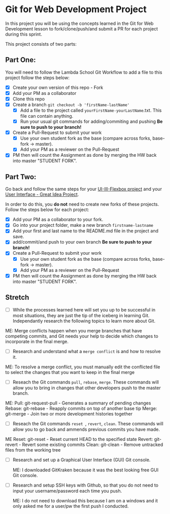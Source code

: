 # Git for Web Development Project
In this project you will be using the concepts learned in the Git for Web Development lesson to fork/clone/push/and submit a PR for each project during this sprint.

This project consists of two parts:

## Part One:
You will need to follow the Lambda School Git Workflow to add a file to this project follow the steps below:

- [X] Create your own version of this repo - Fork
- [X] Add your PM as a collaborator
- [X] Clone this repo
- [X] Create a branch `git checkout -b 'firstName-lastName'`
  - [X] Add a file to the project called `yourFirstName-yourLastName`.txt. This file can contain anything.
  - [X] Run your usual git commands for adding/commiting and pushing **Be sure to push to your branch!**
- [X] Create a Pull-Request to submit your work
  - [X] Use your own student fork as the base (compare across forks, base-fork -> master).
  - [X] Add your PM as a reviewer on the Pull-Request
- [X] PM then will count the Assignment as done by merging the HW back into master "STUDENT FORK".

## Part Two:
Go back and follow the same steps for your [UI-III-Flexbox project](https://github.com/LambdaSchool/UI-III-Flexbox) and your [User Interface - Great Idea Project](https://github.com/LambdaSchool/User-Interface).

In order to do this, you **do not** need to create new forks of these projects. Follow the steps below for each project:

- [X] Add your PM as a collaborator to your fork. 
- [X] Go into your project folder, make a new branch `firstname-lastname`
- [X] Add your first and last name to the README.md file in the project and save.
- [X] add/commit/and push to your own branch  **Be sure to push to your branch!**
- [X] Create a Pull-Request to submit your work
  - [X] Use your own student fork as the base (compare across forks, base-fork -> master).
  - [X] Add your PM as a reviewer on the Pull-Request
- [X] PM then will count the Assignment as done by merging the HW back into master "STUDENT FORK".

## Stretch
- [ ] While the processes learned here will set you up to be successful in most situations, they are just the tip of the iceberg in learning Git. Independantly research the following topics to learn more about Git.

ME: Merge conflicts happen when you merge branches that have competing commits, and Git needs your help to decide which changes to incorporate in the final merge.

  - [ ] Research and understand what a `merge conflict` is and how to resolve it.
  
  ME: To resolve a merge conflict, you must manually edit the conflicted file to select the changes that you want to keep in the final merge
  
  - [ ] Reseach the Git commands `pull`, `rebase`, `merge`. These commands will allow you to bring in changes that other developers push to the master branch.
  
  ME:
  Pull: git-request-pull - Generates a summary of pending changes
  Rebase: git-rebase - Reapply commits on top of another base tip
  Merge: git-merge - Join two or more development histories together
  
  
  - [ ] Reseach the Git commands `reset `, `revert`, `clean`. These commands will allow you to go back and ammends previous commits you have made.
  
  ME
  Reset: git-reset - Reset current HEAD to the specified state
  Revert: git-revert - Revert some existing commits
  Clean: git-clean - Remove untracked files from the working tree

- [ ] Research and set up a Graphical User Interface (GUI) Git console. 

  ME: I downloaded GitKraken because it was the best looking free GUI Git console.

- [ ] Research and setup SSH keys with Github, so that you do not need to input your username/password each time you push. 

  ME: I do not need to download this because I am on a windows and it only asked me for a user/pw the first push I conducted. 


